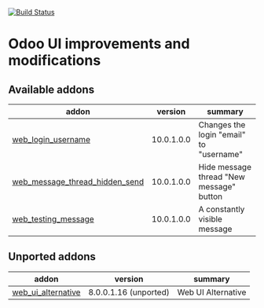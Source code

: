 [![Build Status](https://travis-ci.org/Tawasta/web.svg?branch=10.0)](https://travis-ci.org/Tawasta/web)

Odoo UI improvements and modifications
======================================

[//]: # (addons)

Available addons
----------------
addon | version | summary
--- | --- | ---
[web_login_username](web_login_username/) | 10.0.1.0.0 | Changes the login "email" to "username"
[web_message_thread_hidden_send](web_message_thread_hidden_send/) | 10.0.1.0.0 | Hide message thread "New message" button
[web_testing_message](web_testing_message/) | 10.0.1.0.0 | A constantly visible message


Unported addons
---------------
addon | version | summary
--- | --- | ---
[web_ui_alternative](web_ui_alternative/) | 8.0.0.1.16 (unported) | Web UI Alternative

[//]: # (end addons)